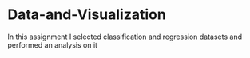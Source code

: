# Data-and-Visualization
In this assignment I selected classification and regression datasets and performed an analysis on it
